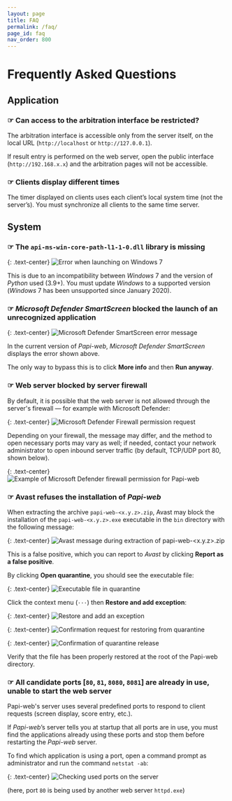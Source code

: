 ```yaml
---
layout: page
title: FAQ
permalink: /faq/
page_id: faq
nav_order: 800
---
```


# Frequently Asked Questions

## Application

### ☞ Can access to the arbitration interface be restricted?

The arbitration interface is accessible only from the server itself, on the local URL (`http://localhost` or `http://127.0.0.1`).

If result entry is performed on the web server, open the public interface (`http://192.168.x.x`) and the arbitration pages will not be accessible.

### ☞ Clients display different times

The timer displayed on clients uses each client’s local system time (not the server’s).
You must synchronize all clients to the same time server.

## System

### ☞ The `api-ms-win-core-path-l1-1-0.dll` library is missing

{: .text-center}
![Error when launching on _Windows_ 7](/assets/faq/faq-system-windows-7.jpg)

This is due to an incompatibility between _Windows_ 7 and the version of _Python_ used (3.9+).
You must update _Windows_ to a supported version (_Windows_ 7 has been unsupported since January 2020).

### ☞ _Microsoft Defender SmartScreen_ blocked the launch of an unrecognized application

{: .text-center}
![_Microsoft Defender SmartScreen_ error message](/assets/faq/faq-system-defender-smartscreen.jpg)

In the current version of _Papi-web_, _Microsoft Defender SmartScreen_ displays the error shown above.

The only way to bypass this is to click **More info** and then **Run anyway**.

### ☞ Web server blocked by server firewall

By default, it is possible that the web server is not allowed through the server's firewall — for example with Microsoft Defender:

{: .text-center}
![_Microsoft Defender Firewall_ permission request](/assets/faq/faq-system-defender-firewall-1.jpg)

Depending on your firewall, the message may differ, and the method to open necessary ports may vary as well;
if needed, contact your network administrator to open inbound server traffic (by default, TCP/UDP port 80, shown below).

{: .text-center}
![Example of _Microsoft Defender_ firewall permission for _Papi-web_](/assets/faq/faq-system-defender-firewall-2.jpg)

### ☞ Avast refuses the installation of _Papi-web_

When extracting the archive `papi-web-<x.y.z>.zip`, Avast may block the installation of the `papi-web-<x.y.z>.exe` executable in the `bin` directory with the following message:

{: .text-center}
![_Avast_ message during extraction of `papi-web-<x.y.z>.zip`](/assets/faq/faq-system-avast-1.jpg)

This is a false positive, which you can report to _Avast_ by clicking **Report as a false positive**.

By clicking **Open quarantine**, you should see the executable file:

{: .text-center}
![Executable file in quarantine](/assets/faq/faq-system-avast-2.jpg)

Click the context menu (`···`) then **Restore and add exception**:

{: .text-center}
![Restore and add an exception](/assets/faq/faq-system-avast-3.jpg)

{: .text-center}
![Confirmation request for restoring from quarantine](/assets/faq/faq-system-avast-4.jpg)

{: .text-center}
![Confirmation of quarantine release](/assets/faq/faq-system-avast-5.jpg)

Verify that the file has been properly restored at the root of the Papi-web directory.

### ☞ All candidate ports [`80`, `81`, `8080`, `8081`] are already in use, unable to start the web server

Papi-web's server uses several predefined ports to respond to client requests (screen display, score entry, etc.).

If _Papi-web_’s server tells you at startup that all ports are in use, you must find the applications already using these ports and stop them before restarting the _Papi-web_ server.

To find which application is using a port, open a command prompt as administrator and run the command `netstat -ab`:

{: .text-center}
![Checking used ports on the server](/assets/faq/faq-system-netstat.jpg)

(here, port `80` is being used by another web server `httpd.exe`)
